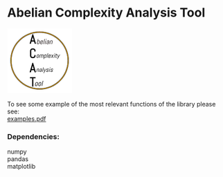 # Abelian Complexity Analysis Tool 

![ACAT](https://github.com/paoloearth/acat/blob/master/logo_small.png)

To see some example of the most relevant functions of the library please see: <br />
[examples.pdf](https://github.com/paoloearth/acat/blob/master/examples.pdf) 

### Dependencies:<br />
numpy <br />
pandas <br />
matplotlib <br />


